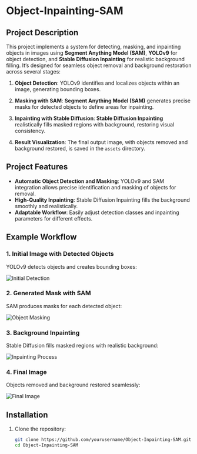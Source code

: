 # Object-Inpainting-SAM

## Project Description

This project implements a system for detecting, masking, and inpainting objects in images using **Segment Anything Model (SAM)**, **YOLOv9** for object detection, and **Stable Diffusion Inpainting** for realistic background filling. It’s designed for seamless object removal and background restoration across several stages:

1. **Object Detection**: YOLOv9 identifies and localizes objects within an image, generating bounding boxes.
  
2. **Masking with SAM**: **Segment Anything Model (SAM)** generates precise masks for detected objects to define areas for inpainting.

3. **Inpainting with Stable Diffusion**: **Stable Diffusion Inpainting** realistically fills masked regions with background, restoring visual consistency.

4. **Result Visualization**: The final output image, with objects removed and background restored, is saved in the `assets` directory.

## Project Features

- **Automatic Object Detection and Masking**: YOLOv9 and SAM integration allows precise identification and masking of objects for removal.
- **High-Quality Inpainting**: Stable Diffusion Inpainting fills the background smoothly and realistically.
- **Adaptable Workflow**: Easily adjust detection classes and inpainting parameters for different effects.

## Example Workflow

### 1. Initial Image with Detected Objects
YOLOv9 detects objects and creates bounding boxes:

![Initial Detection](assets/out.png)

### 2. Generated Mask with SAM
SAM produces masks for each detected object:

![Object Masking](assets/image_with_boxes.png)

### 3. Background Inpainting
Stable Diffusion fills masked regions with realistic background:

![Inpainting Process](asssets/mask.png)

### 4. Final Image
Objects removed and background restored seamlessly:

![Final Image](assets/inpainted_background.png)

## Installation

1. Clone the repository:

   ```bash
   git clone https://github.com/yourusername/Object-Inpainting-SAM.git
   cd Object-Inpainting-SAM
